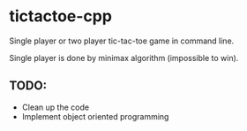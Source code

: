 # tictactoe-cpp
Single player or two player tic-tac-toe game in command line.

Single player is done by minimax algorithm (impossible to win).

## TODO:
* Clean up the code
* Implement object oriented programming

